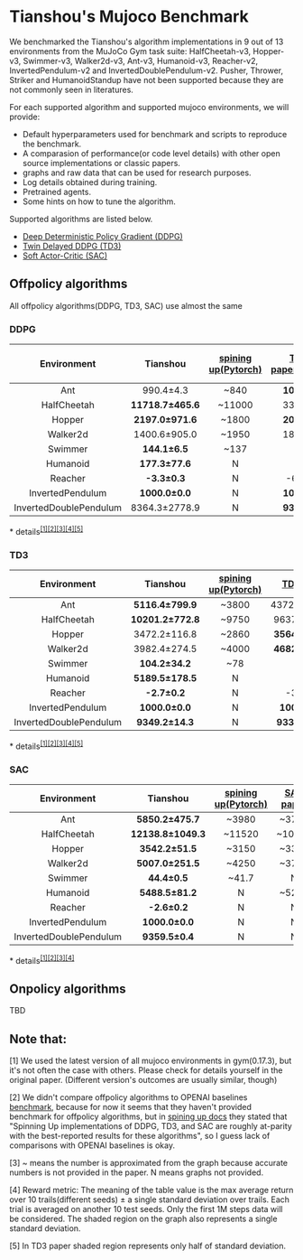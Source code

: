 # Tianshou's Mujoco Benchmark
We benchmarked the Tianshou's algorithm implementations in 9 out of 13 environments from the MuJoCo Gym task suite: HalfCheetah-v3, Hopper-v3, Swimmer-v3, Walker2d-v3, Ant-v3, Humanoid-v3, Reacher-v2, InvertedPendulum-v2 and InvertedDoublePendulum-v2. Pusher, Thrower, Striker and HumanoidStandup have not been supported because they are not commonly seen in literatures.

For each supported algorithm and supported mujoco environments, we will provide:
- Default hyperparameters used for benchmark and scripts to reproduce the benchmark.
- A comparasion of performance(or code level details) with other open source implementations or classic papers.
- graphs and raw data that can be used for research purposes.
- Log details obtained during training.
- Pretrained agents.
- Some hints on how to tune the algorithm.
  
Supported algorithms are listed below.
- [Deep Deterministic Policy Gradient (DDPG)](https://arxiv.org/pdf/1509.02971.pdf)
- [Twin Delayed DDPG (TD3)](https://arxiv.org/pdf/1802.09477.pdf)
- [Soft Actor-Critic (SAC)](https://arxiv.org/pdf/1812.05905.pdf)

## Offpolicy algorithms
All offpolicy algorithms(DDPG, TD3, SAC) use almost the same 


### DDPG
|Environment| Tianshou| [spining up(Pytorch)](https://spinningup.openai.com/en/latest/spinningup/bench.html)| [TD3 paper(ddpg)](https://arxiv.org/abs/1802.09477)|[TD3 paper(our ddpg)](https://arxiv.org/abs/1802.09477)|
| :---------------: | :---------------: | :---------------: | :---------------: | :---------------: |
|Ant|990.4±4.3 | ~840 | **1005.3** | 888.8 |
|HalfCheetah|**11718.7±465.6** | ~11000 | 3305.6 | 8577.3 |
|Hopper|**2197.0±971.6** | ~1800 | **2020.5** | 1860.0 |
|Walker2d|1400.6±905.0 | ~1950 | 1843.6 | **3098.1** |
|Swimmer|**144.1±6.5** | ~137 | N | N |
|Humanoid|**177.3±77.6** | N | N | N |
|Reacher|**-3.3±0.3** | N | -6.51 | -4.01 |
|InvertedPendulum|**1000.0±0.0** | N | **1000.0** | **1000.0** |
|InvertedDoublePendulum|8364.3±2778.9 | N | **9355.5** | 8370.0 |

\* details<sup>[[1]](#footnote1)</sup><sup>[[2]](#footnote2)</sup><sup>[[3]](#footnote3)</sup><sup>[[4]](#footnote4)</sup><sup>[[5]](#footnote5)</sup>



### TD3
|Environment| Tianshou| [spining up(Pytorch)](https://spinningup.openai.com/en/latest/spinningup/bench.html)| [TD3 paper](https://arxiv.org/abs/1802.09477)|
| :---------------: | :---------------: | :---------------: | :---------------: |
|Ant|**5116.4±799.9** | ~3800 | 4372.4±1000.3 |
|HalfCheetah|**10201.2±772.8** | ~9750 | 9637.0±859.1 |
|Hopper|3472.2±116.8 | ~2860 | **3564.1±114.7** |
|Walker2d|3982.4±274.5 | ~4000 | **4682.8±539.6** |
|Swimmer|**104.2±34.2** | ~78 | N |
|Humanoid|**5189.5±178.5** | N | N |
|Reacher|**-2.7±0.2** | N | -3.6±0.6 |
|InvertedPendulum|**1000.0±0.0** | N | **1000.0±0.0** |
|InvertedDoublePendulum|**9349.2±14.3** | N | **9337.5±15.0** |

\* details<sup>[[1]](#footnote1)</sup><sup>[[2]](#footnote2)</sup><sup>[[3]](#footnote3)</sup><sup>[[4]](#footnote4)</sup><sup>[[5]](#footnote5)</sup>

### SAC
|Environment| Tianshou| [spining up(Pytorch)](https://spinningup.openai.com/en/latest/spinningup/bench.html)| [SAC paper](https://arxiv.org/abs/1801.01290)|
| :---------------: | :---------------: | :---------------: | :---------------: |
|Ant|**5850.2±475.7** | ~3980 | ~3720 |
|HalfCheetah|**12138.8±1049.3** | ~11520 | ~10400 |
|Hopper|**3542.2±51.5** | ~3150 | ~3370 |
|Walker2d|**5007.0±251.5** | ~4250 | ~3740 |
|Swimmer|**44.4±0.5** | ~41.7 | N |
|Humanoid|**5488.5±81.2** | N | ~5200 |
|Reacher|**-2.6±0.2** | N | N |
|InvertedPendulum|**1000.0±0.0** | N | N |
|InvertedDoublePendulum|**9359.5±0.4** | N | N |

\* details<sup>[[1]](#footnote1)</sup><sup>[[2]](#footnote2)</sup><sup>[[3]](#footnote3)</sup><sup>[[4]](#footnote4)</sup>


## Onpolicy algorithms
TBD




## Note that:
<a name="footnote1">[1]</a>  We used the latest version of all mujoco environments in gym(0.17.3), but it's not often the case with others. Please check for details yourself in the original paper. (Different version's outcomes are usually similar, though)

<a name="footnote2">[2]</a>  We didn't compare offpolicy algorithms to OPENAI baselines [benchmark](https://github.com/openai/baselines/blob/master/benchmarks_mujoco1M.htm), because for now it seems that they haven't provided benchmark for offpolicy algorithms, but in [spining up docs](https://spinningup.openai.com/en/latest/spinningup/bench.html) they stated that "Spinning Up implementations of DDPG, TD3, and SAC are roughly at-parity with the best-reported results for these algorithms", so I guess lack of comparisons with OPENAI baselines is okay.

<a name="footnote3">[3]</a>  ~ means the number is approximated from the graph because accurate numbers is not provided in the paper. N means graphs not provided.

<a name="footnote4">[4]</a>  Reward metric: The meaning of the table value is the max average return over 10 trails(different seeds) ± a single standard deviation over trails. Each trial is averaged on another 10 test seeds. Only the first 1M steps data will be considered. The shaded region on the graph also represents a single standard deviation.

<a name="footnote5">[5]</a>  In TD3 paper shaded region represents only half of standard deviation.



